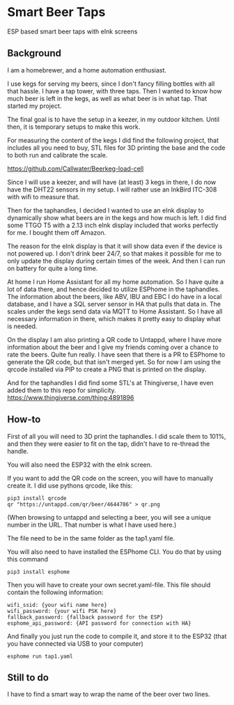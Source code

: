 # Smart Beer Taps
ESP based smart beer taps with eInk screens

## Background
I am a homebrewer, and a home automation enthusiast.

I use kegs for serving my beers, since I don't fancy filling bottles with all that hassle. I have a tap tower, with three taps. Then I wanted to know how much beer is left in the kegs, as well as what beer is in what tap. That started my project.

The final goal is to have the setup in a keezer, in my outdoor kitchen. Until then, it is temporary setups to make this work. 

For measuring the content of the kegs I did find the following project, that includes all you need to buy, STL files for 3D printing the base and the code to both run and calibrate the scale.

https://github.com/Callwater/Beerkeg-load-cell

Since I will use a keezer, and will have (at least) 3 kegs in there, I do now have the DHT22 sensors in my setup. I will rather use an InkBird ITC-308 with wifi to measure that.

Then for the taphandles, I decided I wanted to use an eInk display to dynamically show what beers are in the kegs and how much is left. I did find some TTGO T5 with a 2.13 inch eInk display included that works perfectly for me. I bought them off Amazon.

The reason for the eInk display is that it will show data even if the device is not powered up. I don't drink beer 24/7, so that makes it possible for me to only update the display during certain times of the week. And then I can run on battery for quite a long time.

At home I run Home Assistant for all my home automation. So I have quite a lot of data there, and hence decided to utilize ESPhome in the taphandles. The information about the beers, like ABV, IBU and EBC I do have in a local database, and I have a SQL server sensor in HA that pulls that data in. The scales under the kegs send data via MQTT to Home Assistant. So I have all necessary information in there, which makes it pretty easy to display what is needed.

On the display I am also printing a QR code to Untappd, where I have more information about the beer and I give my friends coming over a chance to rate the beers. Quite fun really. I have seen that there is a PR to ESPhome to generate the QR code, but that isn't merged yet. So for now I am using the qrcode installed via PIP to create a PNG that is printed on the display.

And for the taphandles I did find some STL's at Thingiverse, I have even added them to this repo for simplicity. 
https://www.thingiverse.com/thing:4891896

## How-to

First of all you will need to 3D print the taphandles. I did scale them to 101%, and then they were easier to fit on the tap, didn't have to re-thread the handle.

You will also need the ESP32 with the eInk screen.

If you want to add the QR code on the screen, you will have to manually create it. I did use pythons qrcode, like this:
```
pip3 install qrcode
qr "https://untappd.com/qr/beer/4644786" > qr.png
```
(When browsing to untappd and selecting a beer, you will see a unique number in the URL. That number is what I have used here.)

The file need to be in the same folder as the tap1.yaml file.

You will also need to have installed the ESPhome CLI. You do that by using this command

```
pip3 install esphome
```

Then you will have to create your own secret.yaml-file. This file should contain the following information:

```
wifi_ssid: {your wifi name here}
wifi_password: {your wifi PSK here}
fallback_password: {fallback password for the ESP}
esphome_api_password: {API password for connection with HA}
```

And finally you just run the code to compile it, and store it to the ESP32 (that you have connected via USB to your computer)

```
esphome run tap1.yaml
```

## Still to do

I have to find a smart way to wrap the name of the beer over two lines.
